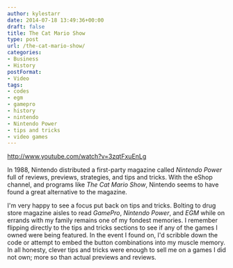 ```yaml
---
author: kylestarr
date: 2014-07-18 13:49:36+00:00
draft: false
title: The Cat Mario Show
type: post
url: /the-cat-mario-show/
categories:
- Business
- History
postFormat:
- Video
tags:
- codes
- egm
- gamepro
- history
- nintendo
- Nintendo Power
- tips and tricks
- video games
---
```


http://www.youtube.com/watch?v=3zqtFxuEnLg

In 1988, Nintendo distributed a first-party magazine called _Nintendo Power_ full of reviews, previews, strategies, and tips and tricks. With the eShop channel, and programs like _The Cat Mario Show_, Nintendo seems to have found a great alternative to the magazine.

I'm very happy to see a focus put back on tips and tricks. Bolting to drug store magazine aisles to read _GamePro_, _Nintendo Power_, and _EGM_ while on errands with my family remains one of my fondest memories. I remember flipping directly to the tips and tricks sections to see if any of the games I owned were being featured. In the event I found on, I'd scribble down the code or attempt to embed the button combinations into my muscle memory. In all honesty, clever tips and tricks were enough to sell me on a games I did not own; more so than actual previews and reviews.
